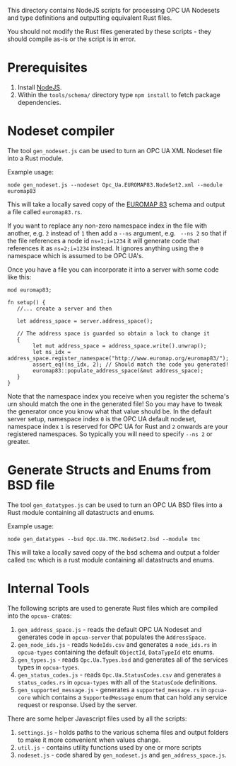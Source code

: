 This directory contains NodeJS scripts for processing OPC UA Nodesets and type definitions and outputting equivalent Rust files.

You should not modify the Rust files generated by these scripts - they should compile as-is or the script is in error.

# Prerequisites

1. Install [NodeJS](https://nodejs.org/en/).
2. Within the `tools/schema/` directory type `npm install` to fetch package dependencies.

# Nodeset compiler

The tool `gen_nodeset.js` can be used to turn an OPC UA XML Nodeset file into a Rust module.

Example usage:

```
node gen_nodeset.js --nodeset Opc_Ua.EUROMAP83.NodeSet2.xml --module euromap83
```

This will take a locally saved copy of the [EUROMAP 83](https://www.euromap.org/en/euromap83/) schema and output
a file called `euromap83.rs`.

If you want to replace any non-zero namespace index in the file with another, e.g. `2` instead of `1` then
add a `--ns` argument, e.g. ` --ns 2` so that if the file references a node id `ns=1;i=1234` it will generate
code that references it as `ns=2;i=1234` instead. It ignores anything using the `0` namespace which is assumed to
be OPC UA's.

Once you have a file you can incorporate it into a server with some code like this:

```
mod euromap83;

fn setup() {
   //... create a server and then

   let address_space = server.address_space();

   // The address space is guarded so obtain a lock to change it
   {
        let mut address_space = address_space.write().unwrap();
        let ns_idx = address_space.register_namespace("http://www.euromap.org/euromap83/");
        assert_eq!(ns_idx, 2); // Should match the code you generated!
        euromap83::populate_address_space(&mut address_space);
   }
}
```

Note that the namespace index you receive when you register the schema's urn should match the one in the generated file!
So you may have to tweak the generator once you know what that value should be. In the default server setup, namespace
index `0` is the OPC UA default nodeset, namespace index `1` is reserved for OPC UA for Rust and `2` onwards are your registered namespaces. So typically
you will need to specify `--ns 2` or greater.

# Generate Structs and Enums from BSD file

The tool `gen_datatypes.js` can be used to turn an OPC UA BSD files into a Rust module containing all datastructs and enums.

Example usage:

```
node gen_datatypes --bsd Opc.Ua.TMC.NodeSet2.bsd --module tmc
```

This will take a locally saved copy of the bsd schema and output a folder called `tmc` which is a rust module containing all datastructs and enums.

# Internal Tools

The following scripts are used to generate Rust files which are compiled into the `opcua-` crates:

1. `gen_address_space.js` - reads the default OPC UA Nodeset and generates code in `opcua-server` that populates the `AddressSpace`.
2. `gen_node_ids.js` - reads `NodeIds.csv` and generates a `node_ids.rs` in `opcua-types` containing the default `ObjectId`, `DataTypeId` etc enums.
3. `gen_types.js` - reads `Opc.Ua.Types.bsd` and generates all of the services types in `opcua-types`.
4. `gen_status_codes.js` - reads `Opc.Ua.StatusCodes.csv` and generates a `status_codes.rs` in `opcua-types` with all of the `StatusCode` definitions.
5. `gen_supported_message.js` - generates a `supported_message.rs` in `opcua-core` which contains a `SupportedMessage` enum that can hold any service request or response. Used by the server.

There are some helper Javascript files used by all the scripts:

1. `settings.js` - holds paths to the various schema files and output folders to make it more convenient when values change.
2. `util.js` - contains utility functions used by one or more scripts
3. `nodeset.js` - code shared by `gen_nodeset.js` and `gen_address_space.js`.